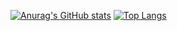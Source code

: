 [![Anurag's GitHub stats](https://github-readme-stats.vercel.app/api?username=james-yaoshenglong)](https://github.com/anuraghazra/github-readme-stats)
[![Top Langs](https://github-readme-stats.vercel.app/api/top-langs/?username=james-yaoshenglong)](https://github.com/anuraghazra/github-readme-stats)
<!--
**James-yaoshenglong/James-yaoshenglong** is a ✨ _special_ ✨ repository because its `README.md` (this file) appears on your GitHub profile.

Here are some ideas to get you started:

- 🔭 I’m currently working on ...
- 🌱 I’m currently learning ...
- 👯 I’m looking to collaborate on ...
- 🤔 I’m looking for help with ...
- 💬 Ask me about ...
- 📫 How to reach me: ...
- 😄 Pronouns: ...
- ⚡ Fun fact: ...
-->
